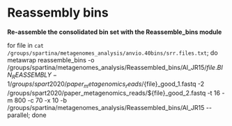 # Reassembly bins
**Re-assemble the consolidated bin set with the Reassemble_bins module**



for file in `cat /groups/spartina/metagenomes_analysis/anvio.40bins/srr.files.txt`; do  metawrap reassemble_bins -o /groups/spartina/metagenomes_analysis/Reassembled_bins/Al_JR15/${file}.BIN_REASSEMBLY -1 /groups/spart2020/paper_metagenomics_reads/${file}_good_1.fastq -2 /groups/spart2020/paper_metagenomics_reads/${file}_good_2.fastq -t 16 -m 800 -c 70 -x 10 -b /groups/spartina/metagenomes_analysis/Reassembled_bins/Al_JR15 --parallel; done
